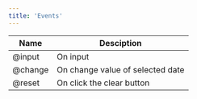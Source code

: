 ```yaml
---
title: 'Events'
---
```


Name | Desciption
------------- | -------------
@input | On input
@change | On change value of selected date
@reset | On click the clear button
